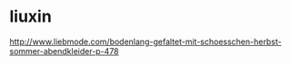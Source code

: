 liuxin
======

http://www.liebmode.com/bodenlang-gefaltet-mit-schoesschen-herbst-sommer-abendkleider-p-478
